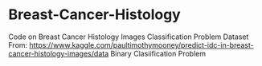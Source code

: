 # Breast-Cancer-Histology
Code on Breast Cancer Histology Images Classification Problem
Dataset From: https://www.kaggle.com/paultimothymooney/predict-idc-in-breast-cancer-histology-images/data
Binary Clasiification Problem
